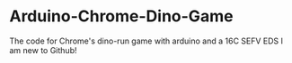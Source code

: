 # Arduino-Chrome-Dino-Game
The code for Chrome's dino-run game with arduino and a 16C SEFV EDS
I am new to Github!
